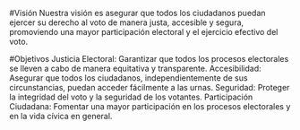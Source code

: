 #Visión
Nuestra visión es asegurar que todos los ciudadanos puedan ejercer su derecho al voto de manera justa, accesible y segura, promoviendo una mayor participación electoral y el ejercicio efectivo del voto.

#Objetivos
Justicia Electoral: Garantizar que todos los procesos electorales se lleven a cabo de manera equitativa y transparente.
Accesibilidad: Asegurar que todos los ciudadanos, independientemente de sus circunstancias, puedan acceder fácilmente a las urnas.
Seguridad: Proteger la integridad del voto y la seguridad de los votantes.
Participación Ciudadana: Fomentar una mayor participación en los procesos electorales y en la vida cívica en general.
